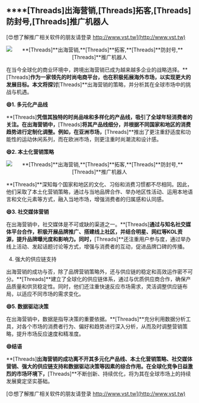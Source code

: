 ## ****[Threads]**出海营销,**[Threads]**拓客,**[Threads]**防封号,**[Threads]**推广机器人**

[😍想了解推广相关软件的朋友请登录 http://www.vst.tw](http://www.vst.tw)

 <center><img src="https://vst.tw/MP4/tuiguang/png/5.png" alt="**[Threads]**出海营销,**[Threads]**拓客,**[Threads]**防封号,**[Threads]**推广机器人"></center>

在当今全球化的商业环境中，跨境出海营销已成为越来越多企业的战略选择。**[Threads]**作为一家领先的时尚电商平台，也在积极拓展海外市场，以实现更大的发展目标。本文将探讨**[Threads]**出海营销的策略，并分析其在全球市场中的挑战与机遇。

**😄1. 多元化产品线**

**[Threads]**凭借其独特的时尚品味和多样化的产品线，吸引了全球年轻消费者的关注。在出海营销中，**[Threads]**将其产品线细分，并根据不同国家和地区的消费趋势进行定制化调整。例如，在亚洲市场，**[Threads]**推出了更注重舒适度和功能性的运动休闲系列，而在欧洲市场，则更注重时尚潮流和设计感。

**😄2. 本土化营销策略**

 <center><img src="https://vst.tw/MP4/tuiguang/png/1.png" alt="**[Threads]**出海营销,**[Threads]**拓客,**[Threads]**防封号,**[Threads]**推广机器人"></center>

**[Threads]**深知每个国家和地区的文化、习俗和消费习惯都不尽相同。因此，他们采取了本土化营销策略，通过与当地品牌合作、举办地区性活动、运用本地语言和文化元素等方式，融入当地市场，增强消费者的归属感和认同感。

**😄3. 社交媒体营销**

在出海营销中，社交媒体是不可或缺的渠道之一。**[Threads]**通过与知名社交媒体平台合作，积极开展品牌推广、搭建线上社区，并结合明星、网红等KOL资源，提升品牌曝光度和影响力。同时，**[Threads]**还注重用户参与度，通过举办线上活动、发起话题讨论等方式，增强与消费者的互动，促进品牌口碑的传播。

4. 强大的供应链支持

出海营销的成功与否，除了品牌营销策略外，还与供应链的稳定和高效运作密不可分。**[Threads]**建立了全球化的供应链体系，通过与优质供应商合作，确保产品质量和供货稳定性。同时，他们还注重快速反应市场需求，灵活调整供应链布局，以适应不同市场的需求变化。

**😄5. 数据驱动决策**

在出海营销中，数据是指导决策的重要依据。**[Threads]**充分利用数据分析工具，对各个市场的消费者行为、偏好和趋势进行深入分析，从而及时调整营销策略，提升市场反应速度和精准度。

**😄结语**

**[Threads]**出海营销的成功离不开其多元化产品线、本土化营销策略、社交媒体营销、强大的供应链支持和数据驱动决策等因素的综合作用。在全球化竞争日益激烈的市场环境下，**[Threads]**不断创新、持续优化，将为其在全球市场上的持续发展奠定坚实基础。

[😍想了解推广相关软件的朋友请登录 http://www.vst.tw](http://www.vst.tw)



